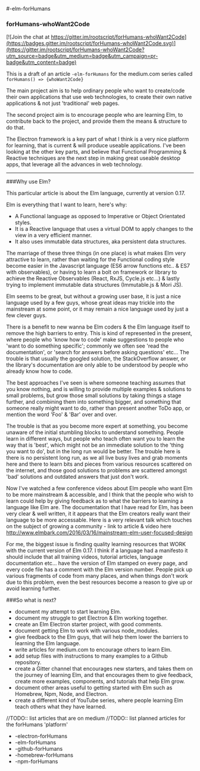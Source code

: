 #-elm-forHumans
### forHumans-whoWant2Code

[![Join the chat at https://gitter.im/rootscript/forHumans-whoWant2Code](https://badges.gitter.im/rootscript/forHumans-whoWant2Code.svg)](https://gitter.im/rootscript/forHumans-whoWant2Code?utm_source=badge&utm_medium=badge&utm_campaign=pr-badge&utm_content=badge)

This is a draft of an article `-elm-forHumans` for the medium.com series called `forHumans() => {whoWant2Code}`

The main project aim is to help ordinary people who want to create/code their own applications that use web technologies, to create their own native applications & not just 'traditional' web pages.

The second project aim is to encourage people who are learning Elm, to contribute back to the project, and provide them the means & structure to do that.

The Electron framework	is a key part of what I think is a very nice platform for learning, that is current & will produce useable applications.  I've been looking at the other key parts, and believe that Functional Programming & Reactive techniques are the next step in making great useable desktop apps, that leverage all the advances in web technology.

---

###Why use Elm?

This particular article is about the Elm language, currently at version 0.17.

Elm is everything that I want to learn, here's why:

- A Functional language as opposed to Imperative or Object Orientated styles.
- It is a Reactive language that uses a virtual DOM to apply changes to the view in a very efficient manner.
- It also uses immutable data structures, aka persistent data structures.

The marriage of these three things (in one place) is what makes Elm very attractive to learn, rather than waiting for the Functional coding style become easier in the Javascript language (ES6 arrow functions etc.. & ES7 with observables), or having to learn a bolt on framework or library to achieve the Reactive Observables (React, RxJS, Cycle.js etc...) & lastly trying to implement immutable data structures (Immutable.js & Mori JS).

Elm seems to be great, but without a growing user base, it is just a nice language used by a few guys, whose great ideas may trickle into the mainstream at some point, or it may remain a nice language used by just a few clever guys.

There is a benefit to new wanna be Elm coders & the Elm language itself to remove the high barriers to entry.  This is kind of represented in the present, where people who 'know how to code' make suggestions to people who 'want to do something specific'; commonly we often see 'read the documentation', or 'search for answers before asking questions' etc... The trouble is that usually the googled solution, the StackOverflow answer, or the library's documentation are only able to be understood by people who already know how to code.

The best approaches I've seen is where someone teaching assumes that you know nothing, and is willing to provide multiple examples & solutions to small problems, but grow those small solutions by taking things a stage further, and combining them into something bigger, and something that someone really might want to do, rather than present another ToDo app, or mention the word 'Foo' & 'Bar' over and over.

The trouble is that as you become more expert at something, you become unaware of the initial stumbling blocks to understand something.  People learn in different ways, but people who teach often want you to learn the way that is 'best', which might not be an immediate solution to the 'thing you want to do', but in the long run would be better.  The trouble here is there is no persistent long run, as we all live busy lives and grab moments here and there to learn bits and pieces from various resources scattered on the internet, and those good solutions to problems are scattered amongst 'bad' solutions and outdated answers that just don't work.

Now I've watched a few conference videos about Elm people who want Elm to be more mainstream & accessible, and I think that the people who wish to learn could help by giving feedback as to what the barriers to learning a language like Elm are.  The documentation that I have read for Elm, has been very clear & well written, it it appears that the Elm creators really want their language to be more accessable.  Here is a very relevant talk which touches on the subject of growing a community - link to article & video here <http://www.elmbark.com/2016/03/16/mainstream-elm-user-focused-design> 

For me, the biggest issue is finding quality learning resources that WORK with the current version of Elm 0.17.  I think if a language had a manifesto it should include that all training videos, tutorial articles, language documentation etc... have the version of Elm stamped on every page, and every code file has a comment with the Elm version number.  People pick up various fragments of code from many places, and when things don't work due to this problem, even the best resources become a reason to give up or avoid learning further.

###So what is next?
* document my attempt to start learning Elm.
* document my struggle to get Electron & Elm working together.
* create an Elm Electron starter project, with good comments.
* document getting Elm to work with various node_modules.
* give feedback to the Elm guys, that will help them lower the barriers to learning the Elm language.
* write articles for medium.com to encourage others to learn Elm.
* add setup files with instructions to many examples to a Github repository.
* create a Gitter channel that encourages new starters, and takes them on the journey of learning Elm, and  that encourages them to give feedback, create more examples, components, and tutorials that help Elm grow.
* document other areas useful to getting started with Elm such as Homebrew, Npm, Node, and Electron.
* create a different kind of YouTube series, where people learning Elm teach others what they have learned.

//TODO:: list articles that are on medium
//TODO:: list planned articles for the forHumans 'platform'

* -electron-forHumans
* -elm-forHumans
* -github-forHumans
* -homebrew-forHumans
* -npm-forHumans
